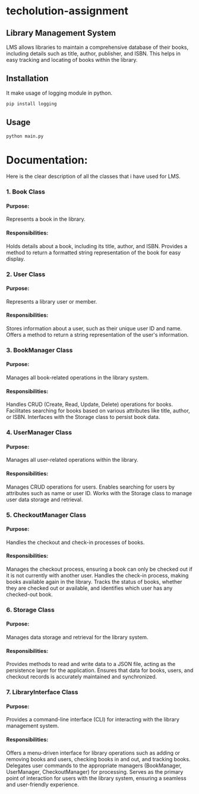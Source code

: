 # techolution-assignment
## Library Management System
LMS allows libraries to maintain a comprehensive database of their books, including details such as title, author, publisher, and ISBN. This helps in easy tracking and locating of books within the library.
## Installation
It make usage of logging module in python.
```bash
pip install logging
```
## Usage
```bash
python main.py
```
# Documentation:
Here is the clear description of all the classes that i have used for LMS.
### 1. Book Class
#### Purpose:
Represents a book in the library.
#### Responsibilities:
Holds details about a book, including its title, author, and ISBN.
Provides a method to return a formatted string representation of the book for easy display.
### 2. User Class
#### Purpose:
Represents a library user or member.
#### Responsibilities:
Stores information about a user, such as their unique user ID and name.
Offers a method to return a string representation of the user's information.
### 3. BookManager Class
#### Purpose:
Manages all book-related operations in the library system.
#### Responsibilities:
Handles CRUD (Create, Read, Update, Delete) operations for books.
Facilitates searching for books based on various attributes like title, author, or ISBN.
Interfaces with the Storage class to persist book data.
### 4. UserManager Class
#### Purpose:
Manages all user-related operations within the library.
#### Responsibilities:
Manages CRUD operations for users.
Enables searching for users by attributes such as name or user ID.
Works with the Storage class to manage user data storage and retrieval.
### 5. CheckoutManager Class
#### Purpose:
Handles the checkout and check-in processes of books.
#### Responsibilities:
Manages the checkout process, ensuring a book can only be checked out if it is not currently with another user.
Handles the check-in process, making books available again in the library.
Tracks the status of books, whether they are checked out or available, and identifies which user has any checked-out book.
### 6. Storage Class
#### Purpose:
Manages data storage and retrieval for the library system.
#### Responsibilities:
Provides methods to read and write data to a JSON file, acting as the persistence layer for the application.
Ensures that data for books, users, and checkout records is accurately maintained and synchronized.
### 7. LibraryInterface Class
#### Purpose:
Provides a command-line interface (CLI) for interacting with the library management system.
#### Responsibilities:
Offers a menu-driven interface for library operations such as adding or removing books and users, checking books in and out, and tracking books.
Delegates user commands to the appropriate managers (BookManager, UserManager, CheckoutManager) for processing.
Serves as the primary point of interaction for users with the library system, ensuring a seamless and user-friendly experience.
